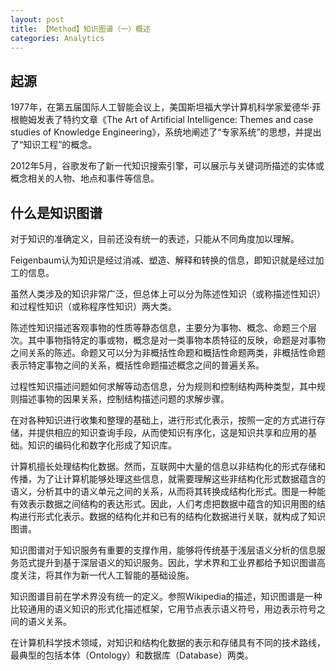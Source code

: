 ```yaml
---
layout: post
title: 【Method】知识图谱（一）概述
categories: Analytics
---
```


## 起源

1977年，在第五届国际人工智能会议上，美国斯坦福大学计算机科学家爱德华·菲根鲍姆发表了特约文章《The Art of Artificial Intelligence: Themes and case studies of Knowledge Engineering》，系统地阐述了“专家系统”的思想，并提出了“知识工程”的概念。

2012年5月，谷歌发布了新一代知识搜索引擎，可以展示与关键词所描述的实体或概念相关的人物、地点和事件等信息。

## 什么是知识图谱

对于知识的准确定义，目前还没有统一的表述，只能从不同角度加以理解。

Feigenbaum认为知识是经过消减、塑造、解释和转换的信息，即知识就是经过加工的信息。

虽然人类涉及的知识非常广泛，但总体上可以分为陈述性知识（或称描述性知识）和过程性知识（或称程序性知识）两大类。

陈述性知识描述客观事物的性质等静态信息，主要分为事物、概念、命题三个层次。其中事物指特定的事或物，概念是对一类事物本质特征的反映，命题是对事物之间关系的陈述。命题又可以分为非概括性命题和概括性命题两类，非概括性命题表示特定事物之间的关系，概括性命题描述概念之间的普遍关系。

过程性知识描述问题如何求解等动态信息，分为规则和控制结构两种类型，其中规则描述事物的因果关系，控制结构描述问题的求解步骤。

在对各种知识进行收集和整理的基础上，进行形式化表示，按照一定的方式进行存储，并提供相应的知识查询手段，从而使知识有序化，这是知识共享和应用的基础。知识的编码化和数字化形成了知识库。

计算机擅长处理结构化数据。然而，互联网中大量的信息以非结构化的形式存储和传播，为了让计算机能够处理这些信息，就需要理解这些非结构化形式数据蕴含的语义，分析其中的语义单元之间的关系，从而将其转换成结构化形式。图是一种能有效表示数据之间结构的表达形式。因此，人们考虑把数据中蕴含的知识用图的结构进行形式化表示。数据的结构化并和已有的结构化数据进行关联，就构成了知识图谱。

知识图谱对于知识服务有重要的支撑作用，能够将传统基于浅层语义分析的信息服务范式提升到基于深层语义的知识服务。因此，学术界和工业界都给予知识图谱高度关注，将其作为新一代人工智能的基础设施。

知识图谱目前在学术界没有统一的定义。参照Wikipedia的描述，知识图谱是一种比较通用的语义知识的形式化描述框架，它用节点表示语义符号，用边表示符号之间的语义关系。

在计算机科学技术领域，对知识和结构化数据的表示和存储具有不同的技术路线，最典型的包括本体（Ontology）和数据库（Database）两类。

